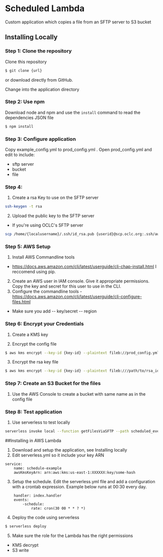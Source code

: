 # Scheduled Lambda

Custom application which copies a file from an SFTP server to S3 bucket

## Installing Locally

### Step 1: Clone the repository
Clone this repository

```bash
$ git clone {url}
```
or download directly from GitHub.

Change into the application directory

### Step 2: Use npm
Download node and npm and use the `install` command to read the dependencies JSON file 

```bash
$ npm install
```

### Step 3: Configure application
Copy example_config.yml to prod_config.yml . Open prod_config.yml and edit to include:
- sftp server
- bucket
- file

### Step 4: 

1. Create a rsa Key to use on the SFTP server

```bash
ssh-keygen -t rsa
```

2. Upload the public key to the SFTP server
- If you're using OCLC's SFTP server 

```bash
scp /home/{localusername}/.ssh/id_rsa.pub {userid}@scp.oclc.org:.ssh/authorized_keys
```

### Step 5: AWS Setup

1. Install AWS Commandline tools
- https://docs.aws.amazon.com/cli/latest/userguide/cli-chap-install.html
I reccomend using pip.
2. Create an AWS user in IAM console. Give it appropriate permissions. Copy the key and secret for this user to use in the CLI. 
3. Configure the commandline tools - https://docs.aws.amazon.com/cli/latest/userguide/cli-configure-files.html

- Make sure you add 
-- key/secret
-- region

### Step 6: Encrypt your Credentials

1. Create a KMS key

2. Encrypt the config file

```bash
$ aws kms encrypt --key-id {key-id} --plaintext fileb://prod_config.yml --output text --query CiphertextBlob --output text | base64 -D > prod_config_encrypted.txt
```

3. Encrypt the rsa key file

```bash
$ aws kms encrypt --key-id {key-id} --plaintext fileb:///path/to/rsa_id --output text --query CiphertextBlob --output text | base64 -D > rsa_id_encrypted
```

### Step 7: Create an S3 Bucket for the files
1. Use the AWS Console to create a bucket with same name as in the config file

### Step 8: Test application
1. Use serverless to test locally

```bash
serverless invoke local --function getFilesViaSFTP --path scheduled_event.json
```

##Installing in AWS Lambda

1. Download and setup the application, see Installing locally
2. Edit serverless.yml so it include your key ARN

```
service: 
    name: schedule-example
    awsKmsKeyArn: arn:aws:kms:us-east-1:XXXXXX:key/some-hash
```

3. Setup the schedule. Edit the serverless.yml file and add a configuration with a crontab expression. Example below runs at 00:30 every day.

```
    handler: index.handler
    events:  
        -schedule:
            rate: cron(30 00 * * ? *)
```      

4. Deploy the code using serverless

```bash
$ serverless deploy
```

5. Make sure the role for the Lambda has the right permissions
- KMS decrypt
- S3 write